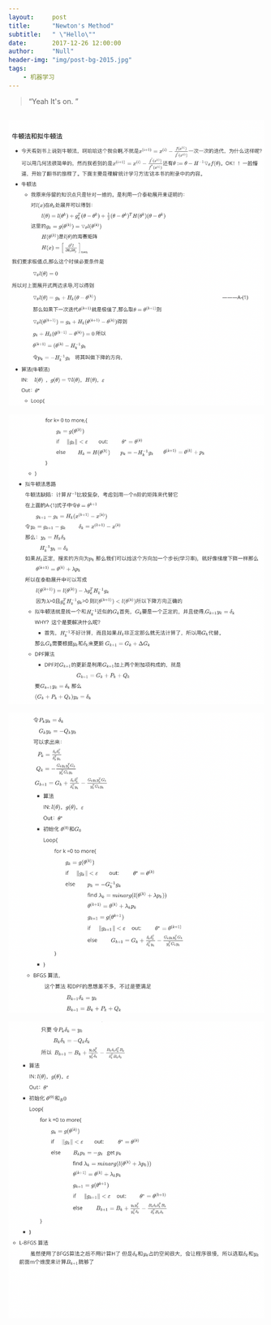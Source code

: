 ```yaml
---
layout:     post
title:      "Newton's Method"
subtitle:   " \"Hello\""
date:       2017-12-26 12:00:00
author:     "Null"
header-img: "img/post-bg-2015.jpg"
tags:
    - 机器学习
---
```


> “Yeah It's on. ”

## 



![Nm1](/img/Nm/Nm1.png)

![Nm2](/img/Nm/Nm2.png)

![Nm3](/img/Nm/Nm3.png)

![Nm4](/img/Nm/Nm4.png)
